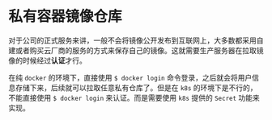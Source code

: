 # 私有容器镜像仓库

对于公司的正式服务来讲，一般不会将镜像公开发布到互联网上，大多数都采用自建或者购买云厂商的服务的方式来保存自己的镜像。这就需要生产服务器在拉取镜像的时候经过**认证**才行。

在纯 `docker` 的环境下，直接使用 `$ docker login` 命令登录，之后就会将用户信息存储下来，后续就可以拉取任意私有仓库了。但是在 `k8s` 的环境下是不行的，不能直接使用 `$ docker login` 来认证。而是需要使用 `k8s` 提供的 `Secret` 功能来实现。
